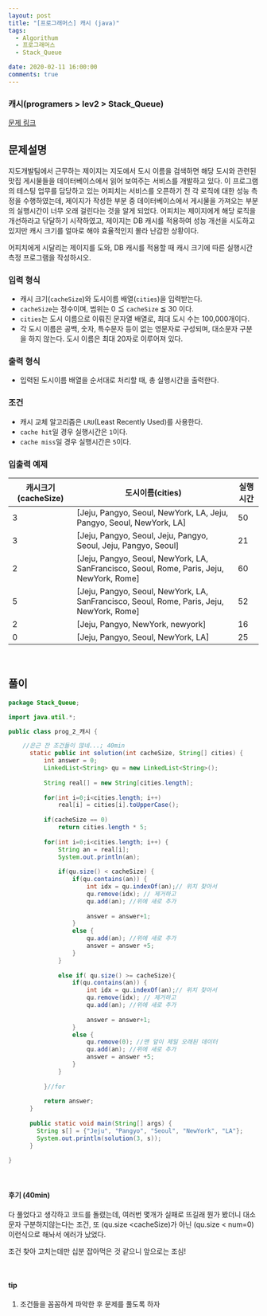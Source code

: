 ```yaml
---
layout: post
title: "[프로그래머스] 캐시 (java)"
tags:
  - Algorithum
  - 프로그래머스
  - Stack_Queue

date: 2020-02-11 16:00:00
comments: true
---
```




###   캐시(programers > lev2 > Stack_Queue)

[문제 링크](https://programmers.co.kr/learn/courses/30/lessons/17680 )

## 문제설명

지도개발팀에서 근무하는 제이지는 지도에서 도시 이름을 검색하면 해당 도시와 관련된 맛집 게시물들을 데이터베이스에서 읽어 보여주는 서비스를 개발하고 있다.
이 프로그램의 테스팅 업무를 담당하고 있는 어피치는 서비스를 오픈하기 전 각 로직에 대한 성능 측정을 수행하였는데, 제이지가 작성한 부분 중 데이터베이스에서 게시물을 가져오는 부분의 실행시간이 너무 오래 걸린다는 것을 알게 되었다.
어피치는 제이지에게 해당 로직을 개선하라고 닦달하기 시작하였고, 제이지는 DB 캐시를 적용하여 성능 개선을 시도하고 있지만 캐시 크기를 얼마로 해야 효율적인지 몰라 난감한 상황이다.

어피치에게 시달리는 제이지를 도와, DB 캐시를 적용할 때 캐시 크기에 따른 실행시간 측정 프로그램을 작성하시오.

### 입력 형식

- 캐시 크기(`cacheSize`)와 도시이름 배열(`cities`)을 입력받는다.
- `cacheSize`는 정수이며, 범위는 0 ≦ `cacheSize` ≦ 30 이다.
- `cities`는 도시 이름으로 이뤄진 문자열 배열로, 최대 도시 수는 100,000개이다.
- 각 도시 이름은 공백, 숫자, 특수문자 등이 없는 영문자로 구성되며, 대소문자 구분을 하지 않는다. 도시 이름은 최대 20자로 이루어져 있다.

### 출력 형식

- 입력된 도시이름 배열을 순서대로 처리할 때, 총 실행시간을 출력한다.

### 조건

- 캐시 교체 알고리즘은 `LRU`(Least Recently Used)를 사용한다.
- `cache hit`일 경우 실행시간은 `1`이다.
- `cache miss`일 경우 실행시간은 `5`이다.

### 입출력 예제

| 캐시크기(cacheSize) | 도시이름(cities)                                             | 실행시간 |
| ------------------- | ------------------------------------------------------------ | -------- |
| 3                   | [Jeju, Pangyo, Seoul, NewYork, LA, Jeju, Pangyo, Seoul, NewYork, LA] | 50       |
| 3                   | [Jeju, Pangyo, Seoul, Jeju, Pangyo, Seoul, Jeju, Pangyo, Seoul] | 21       |
| 2                   | [Jeju, Pangyo, Seoul, NewYork, LA, SanFrancisco, Seoul, Rome, Paris, Jeju, NewYork, Rome] | 60       |
| 5                   | [Jeju, Pangyo, Seoul, NewYork, LA, SanFrancisco, Seoul, Rome, Paris, Jeju, NewYork, Rome] | 52       |
| 2                   | [Jeju, Pangyo, NewYork, newyork]                             | 16       |
| 0                   | [Jeju, Pangyo, Seoul, NewYork, LA]                           | 25       |

<br>

## 풀이

```java
package Stack_Queue;

import java.util.*;

public class prog_2_캐시 {

	//은근 잔 조건들이 많네...; 40min
	  static public int solution(int cacheSize, String[] cities) {
	      int answer = 0;
	      LinkedList<String> qu = new LinkedList<String>();
	      
	      String real[] = new String[cities.length];
	      
	      for(int i=0;i<cities.length; i++)
	    	  real[i] = cities[i].toUpperCase();
	      
	      if(cacheSize == 0)
	    	  return cities.length * 5;
	      
	      for(int i=0;i<cities.length; i++) {
	    	  String an = real[i];
	    	  System.out.println(an);
	    	  
	    	  if(qu.size() < cacheSize) {
	    		  if(qu.contains(an)) {
	    			  int idx = qu.indexOf(an);// 위치 찾아서
	    			  qu.remove(idx); // 제거하고
	    			  qu.add(an); //위에 새로 추가
	    			  
	    			  answer = answer+1;
	    		  }
	    		  else {
	    			  qu.add(an); //위에 새로 추가 
	    			  answer = answer +5;
	    		  }
	    	  }
	    	  
	    	  else if( qu.size() >= cacheSize){
	    		  if(qu.contains(an)) {
	    			  int idx = qu.indexOf(an);// 위치 찾아서
	    			  qu.remove(idx); // 제거하고
	    			  qu.add(an); //위에 새로 추가
	    			  
	    			  answer = answer+1;
	    		  }
	    		  else {
	    			  qu.remove(0); //맨 앞이 제일 오래된 데이터
	    			  qu.add(an); //위에 새로 추가 
	    			  answer = answer +5;
	    		  }	    		  
	    	  }
	    	  
	      }//for
	      
	      return answer;
	  }
	  
	  public static void main(String[] args) {
		String s[] = {"Jeju", "Pangyo", "Seoul", "NewYork", "LA"};
		System.out.println(solution(3, s));
	  }
	  
}

```

<br>

#### 후기 (40min)

다 풀었다고 생각하고 코드를 돌렸는데, 여러번 몇개가 실패로 뜨길래 뭔가 봤더니 대소문자 구분하지않는다는 조건, 또 (qu.size <cacheSize)가 아닌 (qu.size < num=0)이런식으로 해놔서 에러가 났었다. <br>

조건 찾아 고치는데만 십분 잡아먹은 것 같으니 앞으로는 조심!



<br>

#### tip

1. 조건들을 꼼꼼하게 파악한 후 문제를 풀도록 하자

<br>